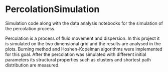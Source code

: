 # PercolationSimulation
Simulation code along with the data analysis notebooks for the simulation of the percolation process.

Percolation is a process of fluid movement and dispersion. In this project it is simulated on the two dimensional grid and the results are analysed in the plots. Burning method and Hoshen-Kopelman algorithms were implemented for this goal. After the percolation was simulated with different initial parameters its structural properties such as clusters and shortest path distribution are measured. 
